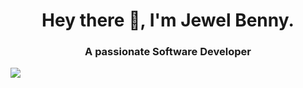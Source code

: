 <h1 align="center">Hey there 👋, I'm Jewel Benny. </h1>
<h3 align="center">A passionate Software Developer </h3>

![](https://komarev.com/ghpvc/?username=jewelben&color=ff69b4&label=PROFILE+VIEWS&style=flat&abbreviated=true)

